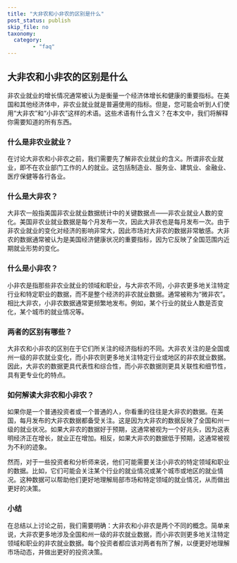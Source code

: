 ```yaml
---
title: "大非农和小非农的区别是什么"
post_status: publish
skip_file: no
taxonomy:
  category:
        - "faq"
---
```


## 大非农和小非农的区别是什么

非农业就业的增长情况通常被认为是衡量一个经济体增长和健康的重要指标。在美国和其他经济体中，非农业就业就是普遍使用的指标。但是，您可能会听到人们使用“大非农”和“小非农”这样的术语。这些术语有什么含义？在本文中，我们将解释你需要知道的所有东西。

### 什么是非农业就业？

在讨论大非农和小非农之前，我们需要先了解非农业就业的含义。所谓非农业就业，即不在农业部门工作的人的就业。这包括制造业、服务业、建筑业、金融业、医疗保健等各行各业。

### 什么是大非农？

大非农一般指美国非农业就业数据统计中的关键数据点——非农业就业人数的变化。美国非农业就业数据是每个月发布一次，因此大非农也是每月发布一次。由于非农业就业的变化对经济的影响非常大，因此市场对大非农的数据非常敏感。大非农的数据通常被认为是美国经济健康状况的重要指标，因为它反映了全国范围内近期就业形势的变化。

### 什么是小非农？

小非农是指那些非农业就业的领域和职业，与大非农不同，小非农更多地关注特定行业和特定职业的数据，而不是整个经济的非农就业数据。通常被称为“微非农”。相比大非农，小非农数据通常更频繁地发布。例如，某个行业的就业人数是否变化，某个城市的就业情况等。

### 两者的区别有哪些？

大非农和小非农的区别在于它们所关注的经济指标的不同。大非农关注的是全国或州一级的非农就业变化，而小非农则更多地关注特定行业或地区的非农就业数据。因此，大非农的数据更具代表性和综合性，而小非农数据则更具关联性和细节性，具有更专业化的特点。

### 如何解读大非农和小非农？

如果你是一个普通投资者或一个普通的人，你看重的往往是大非农的数据。在美国，每月发布的大非农数据都备受关注。这是因为大非农的数据反映了全国和州一级的就业状况。如果大非农的数据好于预期，这通常被视为一个好兆头，因为这表明经济正在增长，就业正在增加。相反，如果大非农的数据低于预期，这通常被视为不利的迹象。

然而，对于一些投资者和分析师来说，他们可能需要关注小非农的特定领域和职业的数据。比如，它们可能会关注某个行业的就业情况或某个城市或地区的就业情况。这种数据可以帮助他们更好地理解局部市场和特定领域的就业情况，从而做出更好的决策。

### 小结

在总结以上讨论之前，我们需要明确：大非农和小非农是两个不同的概念。简单来说，大非农更多地涉及全国和州一级的非农就业数据，而小非农则更多地关注特定领域和职业的非农就业数据。每个投资者都应该对两者有所了解，以便更好地理解市场动态，并做出更好的投资决策。
